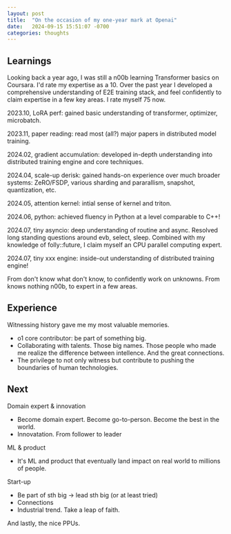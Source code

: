 ```yaml
---
layout: post
title:  "On the occasion of my one-year mark at Openai"
date:   2024-09-15 15:51:07 -0700
categories: thoughts
---
```


## Learnings
Looking back a year ago, I was still a n00b learning Transformer basics on Coursara. I'd rate my expertise as a 10. Over the past year I developed a comprehensive understanding of E2E training stack, and feel confidently to claim expertise in a few key areas. I rate myself 75 now. 


2023.10, LoRA perf: gained basic understanding of transformer, optimizer, microbatch.

2023.11, paper reading: read most (all?) major papers in distributed model training. 

2024.02, gradient accumulation: developed in-depth understanding into distributed training engine and core techniques.

2024.04, scale-up derisk: gained hands-on experience over much broader systems: ZeRO/FSDP, various sharding and pararallism, snapshot, quantization, etc.

2024.05, attention kernel: intial sense of kernel and triton.

2024.06, python: achieved fluency in Python at a level comparable to C++!

2024.07, tiny asyncio: deep understanding of routine and async. Resolved long standing questions around evb, select, sleep. Combined with my knowledge of folly::future, I claim myself an CPU parallel computing expert.

2024.07, tiny xxx engine: inside-out understanding of distributed training engine!


From don't know what don't know, to confidently work on unknowns.
From knows nothing n00b, to expert in a few areas.

## Experience
Witnessing history gave me my most valuable memories.
* o1 core contributor: be part of something big.
* Collaborating with talents. Those big names. Those people who made me realize the difference between intellence. And the great connections. 
* The privilege to not only witness but contribute to pushing the boundaries of human technologies.


## Next
Domain expert & innovation
* Become domain expert. Become go-to-person. Become the best in the world.
* Innovatation. From follower to leader

ML & product
* It's ML and product that eventually land impact on real world to millions of people.

Start-up
* Be part of sth big -> lead sth big (or at least tried)
* Connections
* Industrial trend. Take a leap of faith.


And lastly, the nice PPUs.




